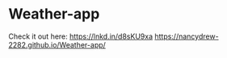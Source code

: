 # Weather-app
Check it out here: https://lnkd.in/d8sKU9xa
https://nancydrew-2282.github.io/Weather-app/

